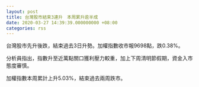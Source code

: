 ```yaml
---
layout: post
title: 台灣股市結束3連升　本周累升逾半成
date: 2020-03-27 14:39:39.000000000 +08:00
categories: rss
---
```


台灣股市先升後跌，結束過去3日升勢。加權指數收市報9698點，跌0.38%。

分析員指出，指數升至近萬點關口獲利壓力較重，加上下周清明節假期，資金入市態度審慎。

加權指數本周累計上升5.03%，結束過去兩周跌市。
